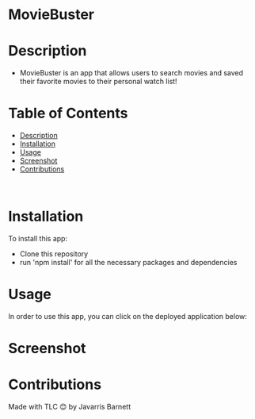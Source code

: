 # MovieBuster

# Description

- MovieBuster is an app that allows users to search movies and saved their favorite movies to their personal watch list! 

 
# Table of Contents

  - [Description](#description)
  - [Installation](#installation)
  - [Usage](#usage)
  - [Screenshot](#screenshot)
  - [Contributions](#contributions)
  <br />
  
  
  # Installation
  
  To install this app:
  - Clone this repository
  - run 'npm install' for all the necessary packages and dependencies
  
  
  # Usage
  
  In order to use this app, you can click on the deployed application below: 
  
  
  
  # Screenshot 
  
  

  
  # Contributions
  Made with TLC 😊 by Javarris Barnett
